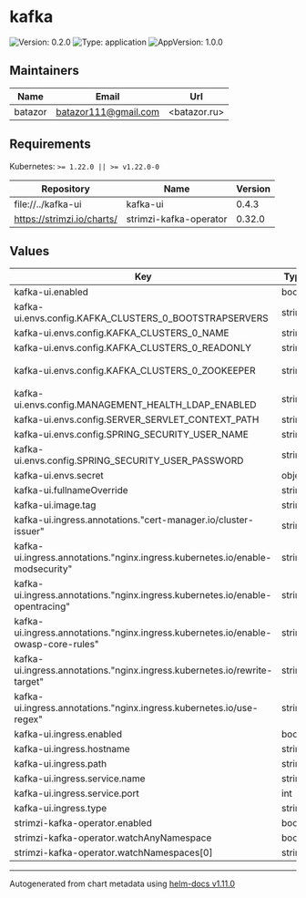 # kafka

![Version: 0.2.0](https://img.shields.io/badge/Version-0.2.0-informational?style=flat-square) ![Type: application](https://img.shields.io/badge/Type-application-informational?style=flat-square) ![AppVersion: 1.0.0](https://img.shields.io/badge/AppVersion-1.0.0-informational?style=flat-square)

## Maintainers

| Name | Email | Url |
| ---- | ------ | --- |
| batazor | <batazor111@gmail.com> | <batazor.ru> |

## Requirements

Kubernetes: `>= 1.22.0 || >= v1.22.0-0`

| Repository | Name | Version |
|------------|------|---------|
| file://../kafka-ui | kafka-ui | 0.4.3 |
| https://strimzi.io/charts/ | strimzi-kafka-operator | 0.32.0 |

## Values

| Key | Type | Default | Description |
|-----|------|---------|-------------|
| kafka-ui.enabled | bool | `true` |  |
| kafka-ui.envs.config.KAFKA_CLUSTERS_0_BOOTSTRAPSERVERS | string | `"kafka-kafka-bootstrap:9092"` |  |
| kafka-ui.envs.config.KAFKA_CLUSTERS_0_NAME | string | `"shortlink"` |  |
| kafka-ui.envs.config.KAFKA_CLUSTERS_0_READONLY | string | `"true"` |  |
| kafka-ui.envs.config.KAFKA_CLUSTERS_0_ZOOKEEPER | string | `"kafka-zookeeper-client:2181"` |  |
| kafka-ui.envs.config.MANAGEMENT_HEALTH_LDAP_ENABLED | string | `"FALSE"` |  |
| kafka-ui.envs.config.SERVER_SERVLET_CONTEXT_PATH | string | `"/kafka-ui"` |  |
| kafka-ui.envs.config.SPRING_SECURITY_USER_NAME | string | `"redacted"` |  |
| kafka-ui.envs.config.SPRING_SECURITY_USER_PASSWORD | string | `"redacted"` |  |
| kafka-ui.envs.secret | object | `{}` |  |
| kafka-ui.fullnameOverride | string | `"kafka-ui"` |  |
| kafka-ui.image.tag | string | `"master"` |  |
| kafka-ui.ingress.annotations."cert-manager.io/cluster-issuer" | string | `"cert-manager-production"` |  |
| kafka-ui.ingress.annotations."nginx.ingress.kubernetes.io/enable-modsecurity" | string | `"true"` |  |
| kafka-ui.ingress.annotations."nginx.ingress.kubernetes.io/enable-opentracing" | string | `"true"` |  |
| kafka-ui.ingress.annotations."nginx.ingress.kubernetes.io/enable-owasp-core-rules" | string | `"true"` |  |
| kafka-ui.ingress.annotations."nginx.ingress.kubernetes.io/rewrite-target" | string | `"/kafka-ui/$2"` |  |
| kafka-ui.ingress.annotations."nginx.ingress.kubernetes.io/use-regex" | string | `"true"` |  |
| kafka-ui.ingress.enabled | bool | `true` |  |
| kafka-ui.ingress.hostname | string | `"shortlink.best"` |  |
| kafka-ui.ingress.path | string | `"/kafka-ui(/|$)(.*)"` |  |
| kafka-ui.ingress.service.name | string | `"kafka-ui"` |  |
| kafka-ui.ingress.service.port | int | `80` |  |
| kafka-ui.ingress.type | string | `"nginx"` |  |
| strimzi-kafka-operator.enabled | bool | `true` |  |
| strimzi-kafka-operator.watchAnyNamespace | bool | `true` |  |
| strimzi-kafka-operator.watchNamespaces[0] | string | `"shortlink"` |  |

----------------------------------------------
Autogenerated from chart metadata using [helm-docs v1.11.0](https://github.com/norwoodj/helm-docs/releases/v1.11.0)
